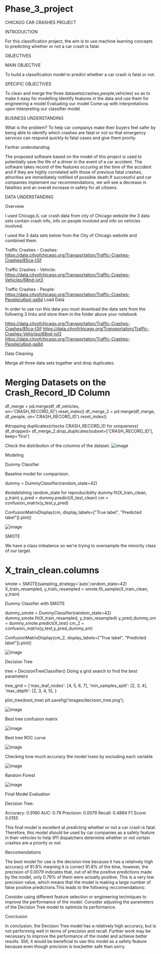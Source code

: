 # Phase_3_project
CHICAGO CAR CRASHES PROJECT

INTRODUCTION

For this classification project, the aim is to use machine learning concepts to predicting whether or not a car crash is fatal.

OBJECTIVES

MAIN OBJECTIVE

To build a classification model to predict whether a car crash is fatal or not.

SPECIFIC OBJECTIVES

To clean and merge the three datasets(crashes,people,vehicles) so as to make it easy for modelling
Identify features in the data and use them for engineering a model
Evaluating our model
Come up with interpretations upon interpreting our classifier model

BUSINESS UNDERSTANDING

What is the problem?
To help car companys make their buyers feel safer by being able to identify which crashes are fatal or not so that emergency services can respond quickly to fatal cases and give them prority.

Farther understanding

The proposed software based on the model of this project is used to potentially save the life of a driver in the event of a car accident. The software takes record of the features occuring at the time of the accident and if they are highly correlated with those of previous fatal crashes, athorities are immediately notified of possible death.If successful and car companies implement our recommendations, we will see a decrease in fatalities and an overall increase in safety for all citizens.

DATA UNDERSTANDING

Overview

I used Chicago,IL car crash data from city of Chicago website the 3 data sets contain crash info, info on people involved and info on vehicles involved.

I used the 3 data sets below from the City of Chicago website and combined them.

Traffic Crashes - Crashes: https://data.cityofchicago.org/Transportation/Traffic-Crashes-Crashes/85ca-t3if

Traffic Crashes - Vehicle: https://data.cityofchicago.org/Transportation/Traffic-Crashes-Vehicles/68nd-jvt3

Traffic Crashes - People: https://data.cityofchicago.org/Transportation/Traffic-Crashes-People/u6pd-qa9d
Load Data

In order to use run this data you must download the data sets from the following 3 links and store them in the folder above your notebook

https://data.cityofchicago.org/Transportation/Traffic-Crashes-Crashes/85ca-t3if
https://data.cityofchicago.org/Transportation/Traffic-Crashes-Vehicles/68nd-jvt3
https://data.cityofchicago.org/Transportation/Traffic-Crashes-People/u6pd-qa9d

Data Cleaning

Merge all three data sets together and drop duplicates.
# Merging Datasets on the Crash_Record_ID Column
df_merge = pd.merge(df, df_vehicles, on='CRASH_RECORD_ID').reset_index()
df_merge_2 = pd.merge(df_merge, df_people, on='CRASH_RECORD_ID').reset_index()

#dropping dupllicates(checks CRASH_RECORD_ID for uniqueness)
df_dropped= df_merge_2.drop_duplicates(subset=['CRASH_RECORD_ID'], keep='first')

Check the distribution of the columns of the dataset.
![image](https://user-images.githubusercontent.com/117165965/218337457-3bc59b3b-c653-4005-ab20-38a68433f355.png)

Modeling

Dummy Classfier

Baseline model for comparision.

dummy = DummyClassifier(random_state=42) 

#establishing random_state for reproducibility
dummy.fit(X_train_clean, y_train)
y_pred = dummy.predict(X_test_clean)
cm = confusion_matrix(y_test,y_pred)

ConfusionMatrixDisplay(cm, display_labels=["True label", "Predicted label"]).plot()

![image](https://user-images.githubusercontent.com/117165965/218337734-27615913-1244-4ca1-8bd0-7b4f55deec6b.png)

SMOTE

We have a class imbalance so we're trying to oversample the minority class of our target.

# X_train_clean.columns
smote = SMOTE(sampling_strategy='auto',random_state=42)
X_train_resampled, y_train_resampled = smote.fit_sample(X_train_clean, y_train) 

Dummy Classfier with SMOTE

dummy_smote = DummyClassifier(random_state=42)
dummy_smote.fit(X_train_resampled, y_train_resampled)
y_pred_dummy_sm = dummy_smote.predict(X_test)
cm_2 = confusion_matrix(y_test,y_pred_dummy_sm)

ConfusionMatrixDisplay(cm_2, display_labels=["True label", "Predicted label"]).plot()

![image](https://user-images.githubusercontent.com/117165965/218337807-f7d5fae9-80af-4690-9773-688aa47fd2de.png)

Decision Tree

tree = DecisionTreeClassifier()
Doing a grid search to find the best parameters

tree_grid = {'max_leaf_nodes': [4, 5, 6, 7], 
             'min_samples_split': [2, 3, 4],
             'max_depth': [2, 3, 4, 5],
            }
            
plot_tree(best_tree)
plt.savefig('images/decision_tree.png');

![image](https://user-images.githubusercontent.com/117165965/218338105-a5f6f848-20a2-4e47-b483-e12afd2ef6f6.png)

Best tree confusion matrix

![image](https://user-images.githubusercontent.com/117165965/218338134-dd166520-c7bb-4720-bd9d-cddf5bfd31ec.png)

Best tree ROC curve

![image](https://user-images.githubusercontent.com/117165965/218338174-b7cebbe5-03d5-4e7f-b641-be82ad96f60b.png)

Checking how much accuracy the model loses by excluding each variable

![image](https://user-images.githubusercontent.com/117165965/218338197-8837a279-da0a-4b34-af22-8c493f840f97.png)

Random Forest

![image](https://user-images.githubusercontent.com/117165965/218338218-98267c9c-f192-4745-832d-19825e47f8fe.png)

Final Model Evaluation

Decision Tree:

Accuracy: 0.9180
AUC: 0.79
Precision: 0.0079
Recall: 0.4884
F1 Score: 0.0155

This final model is excellent at predicting whether or not a car crash is fatal. Therefore, this model should be used by car companies as a safety feature in their vehicles to help 911 dispatchers determine whether or not certain crashes are a priority or not.

Reccomendations

The best model for use is the decision tree because it has a relatively high accuracy of 91.8% meaning it is correct 91.8% of the time, however, the precision of 0.0079 indicates that, out of all the positive predictions made by the model, only 0.79% of them were actually positive. This is a very low precision value, which means that the model is making a large number of false positive predictions.This leads to the following reccomendations:

Consider using different feature selection or engineering techniques to improve the performance of the model.
Consider adjusting the parameters of the Decision Tree model to optimize its performance.

Conclusion

In conclusion, the Decision Tree model has a relatively high accuracy, but is not performing well in terms of precision and recall. Further work may be necessary to improve the performance of the model and achieve better results. Still, it would be beneficial to use this model as a safety feature because even though precision is low,better safe than sorry.
